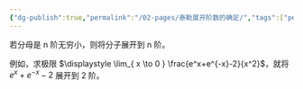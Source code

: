 ```yaml
---
{"dg-publish":true,"permalink":"/02-pages/泰勒展开阶数的确定/","tags":["personal/blog","math/高等数学/极限"]}
---
```


若分母是 n 阶无穷小，则将分子展开到 n 阶。

例如，求极限 $\displaystyle \lim_{ x \to 0 } \frac{e^x+e^{-x}-2}{x^2}$，就将 $\displaystyle e^x+e^{-x}-2$ 展开到 2 阶。